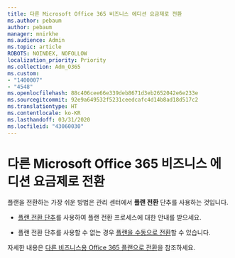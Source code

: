 ```yaml
---
title: 다른 Microsoft Office 365 비즈니스 에디션 요금제로 전환
ms.author: pebaum
author: pebaum
manager: mnirkhe
ms.audience: Admin
ms.topic: article
ROBOTS: NOINDEX, NOFOLLOW
localization_priority: Priority
ms.collection: Adm_O365
ms.custom:
- "1400007"
- "4548"
ms.openlocfilehash: 88c406cee66e339deb8671d3eb2652042e6e233e
ms.sourcegitcommit: 92e9a649532f5231ceedcafc4d14b8ad18d517c2
ms.translationtype: HT
ms.contentlocale: ko-KR
ms.lasthandoff: 03/31/2020
ms.locfileid: "43060030"
---
```

# <a name="switch-to-a-different-office-365-for-business-plan"></a>다른 Microsoft Office 365 비즈니스 에디션 요금제로 전환

플랜을 전환하는 가장 쉬운 방법은 관리 센터에서 **플랜 전환** 단추를 사용하는 것입니다.

- [플랜 전환 단추](https://docs.microsoft.com/microsoft-365/commerce/subscriptions/switch-to-a-different-plan?view=o365-worldwide#use-the-switch-plans-button)를 사용하여 플랜 전환 프로세스에 대한 안내를 받으세요. 

- 플랜 전환 단추를 사용할 수 없는 경우 [플랜을 수동으로 전환](https://docs.microsoft.com/microsoft-365/commerce/subscriptions/switch-to-a-different-plan?view=o365-worldwide#the-switch-plans-button-isnt-there)할 수 있습니다. 

자세한 내용은 [다른 비즈니스용 Office 365 플랜으로 전환](https://docs.microsoft.com/microsoft-365/commerce/subscriptions/switch-to-a-different-plan?view=o365-worldwide)을 참조하세요.

